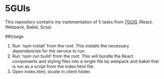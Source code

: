 # 5GUIs
This repository contains my inplementation of 5 tasks from [7GUIS](https://eugenkiss.github.io/7guis/)
(React, Webpack, Babel, Scss)

##Usage
1. Run 'npm install' from the root. This installs the necessary dependencies for the service to run.
1. Run 'npm run build' from the root. This will bundle the React components and styling files into a single file by webpack and babel that is run as a script from the index.html file.
1. Open index.html, locate in client folder.